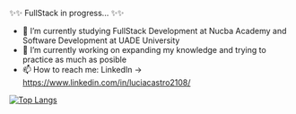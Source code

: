 ✨✨ FullStack in progress... ✨✨

- 🌱 I’m currently studying FullStack Development at Nucba Academy and Software Development at UADE University
- 🔭 I’m currently working on expanding my knowledge and trying to practice as much as posible
- 📫 How to reach me: LinkedIn -> https://www.linkedin.com/in/luciacastro2108/
<!--
**lucastro95/lucastro95** is a ✨ _special_ ✨ repository because its `README.md` (this file) appears on your GitHub profile.

Here are some ideas to get you started:

- 🔭 I’m currently working on ...
- 🌱 I’m currently learning ...
- 👯 I’m looking to collaborate on ...
- 🤔 I’m looking for help with ...
- 💬 Ask me about ...
- 📫 How to reach me: ...
- 😄 Pronouns: ...
- ⚡ Fun fact: ...
-->
[![Top Langs](https://github-readme-stats.vercel.app/api/top-langs/?username=lucastro95&bg_color=000000&text_color=FFFFFF&title_color=159E4A&langs_count=10&card_width=1000&layout=compact)](https://github.com/lucastro95/github-readme-stats)
